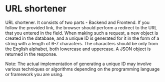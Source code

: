 # URL shortener

URL shortener. It consists of two parts - Backend and Frontend.
If you follow the provided link, the browser should perform a redirect to the URL that you entered in the field.
When making such a request, a new object is created in the database, and a unique ID is generated for it in the form of a string with a length of 6-7 characters. 
The characters should be only from the English alphabet, both lowercase and uppercase. A JSON object is returned in the response.

Note: The actual implementation of generating a unique ID may involve various techniques or algorithms depending on the programming language or framework you are using.